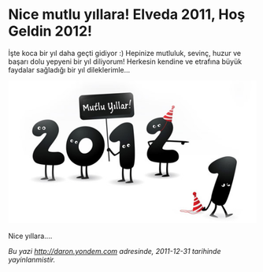 # Nice mutlu yıllara! Elveda 2011, Hoş Geldin 2012!
İşte koca bir yıl daha geçti gidiyor :) Hepinize mutluluk, sevinç, huzur
ve başarı dolu yepyeni bir yıl diliyorum! Herkesin kendine ve etrafına
büyük faydalar sağladığı bir yıl dileklerimle...

![Mutlu yıllar!](media/Nice_mutlu_yillara_Elveda_2011_Hos_Geldin_2012/yilbasi.jpg)

Nice yıllara....



*Bu yazi http://daron.yondem.com adresinde, 2011-12-31 tarihinde yayinlanmistir.*
